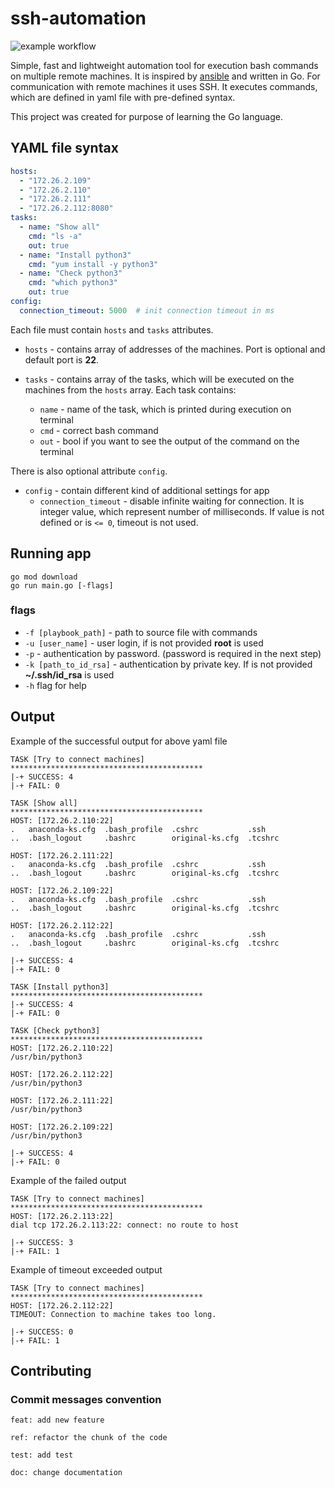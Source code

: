 # ssh-automation
![example workflow](https://github.com/PatrikValo/ssh-automation/actions/workflows/testing.yaml/badge.svg)

Simple, fast and lightweight automation tool for execution bash commands on multiple remote machines. It is inspired
by [ansible](https://github.com/ansible/ansible) and written in Go. For communication with remote machines it uses SSH.
It executes commands, which are defined in yaml file with pre-defined syntax.

This project was created for purpose of learning the Go language.

## YAML file syntax

```yaml
hosts:
  - "172.26.2.109"
  - "172.26.2.110"
  - "172.26.2.111"
  - "172.26.2.112:8080"
tasks:
  - name: "Show all"
    cmd: "ls -a"
    out: true
  - name: "Install python3"
    cmd: "yum install -y python3"
  - name: "Check python3"
    cmd: "which python3"
    out: true
config:
  connection_timeout: 5000  # init connection timeout in ms
```

Each file must contain `hosts` and `tasks` attributes.

- `hosts` - contains array of addresses of the machines. Port is optional and default port is **22**.

- `tasks` - contains array of the tasks, which will be executed on the machines from the `hosts` array. Each task
  contains:
    - `name` - name of the task, which is printed during execution on terminal
    - `cmd` - correct bash command
    - `out` - bool if you want to see the output of the command on the terminal

There is also optional attribute `config`.
- `config` - contain different kind of additional settings for app
  - `connection_timeout` - disable infinite waiting for connection. It is
  integer value, which represent number of milliseconds. If value is not defined 
  or is `<= 0`, timeout is not used.
## Running app

```shell
go mod download
go run main.go [-flags]
```

### flags

- `-f [playbook_path]` - path to source file with commands
- `-u [user_name]` - user login, if is not provided **root** is used
- `-p` - authentication by password. (password is required in the next step)
- `-k [path_to_id_rsa]` - authentication by private key. If is not provided **~/.ssh/id_rsa** is used
- `-h` flag for help

## Output

Example of the successful output for above yaml file

```shell
TASK [Try to connect machines]
*******************************************
|-+ SUCCESS: 4
|-+ FAIL: 0

TASK [Show all]
*******************************************
HOST: [172.26.2.110:22]
.   anaconda-ks.cfg  .bash_profile  .cshrc           .ssh
..  .bash_logout     .bashrc        original-ks.cfg  .tcshrc

HOST: [172.26.2.111:22]
.   anaconda-ks.cfg  .bash_profile  .cshrc           .ssh
..  .bash_logout     .bashrc        original-ks.cfg  .tcshrc

HOST: [172.26.2.109:22]
.   anaconda-ks.cfg  .bash_profile  .cshrc           .ssh
..  .bash_logout     .bashrc        original-ks.cfg  .tcshrc

HOST: [172.26.2.112:22]
.   anaconda-ks.cfg  .bash_profile  .cshrc           .ssh
..  .bash_logout     .bashrc        original-ks.cfg  .tcshrc

|-+ SUCCESS: 4
|-+ FAIL: 0

TASK [Install python3]
*******************************************
|-+ SUCCESS: 4
|-+ FAIL: 0

TASK [Check python3]
*******************************************
HOST: [172.26.2.110:22]
/usr/bin/python3

HOST: [172.26.2.112:22]
/usr/bin/python3

HOST: [172.26.2.111:22]
/usr/bin/python3

HOST: [172.26.2.109:22]
/usr/bin/python3

|-+ SUCCESS: 4
|-+ FAIL: 0
```

Example of the failed output

```shell
TASK [Try to connect machines]
*******************************************
HOST: [172.26.2.113:22]
dial tcp 172.26.2.113:22: connect: no route to host

|-+ SUCCESS: 3
|-+ FAIL: 1
```

Example of timeout exceeded output

```shell
TASK [Try to connect machines]
*******************************************
HOST: [172.26.2.112:22]
TIMEOUT: Connection to machine takes too long.

|-+ SUCCESS: 0
|-+ FAIL: 1
```

## Contributing

### Commit messages convention

`feat: add new feature`

`ref: refactor the chunk of the code`

`test: add test`

`doc: change documentation`
